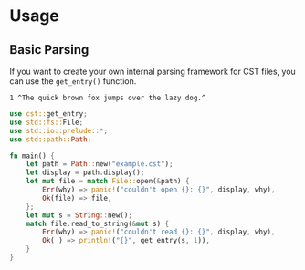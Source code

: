 # Usage

## Basic Parsing

If you want to create your own internal parsing framework for CST files, you can use the ``get_entry()`` function.

```text
1 ^The quick brown fox jumps over the lazy dog.^
```

```rust
use cst::get_entry;
use std::fs::File;
use std::io::prelude::*;
use std::path::Path;

fn main() {
    let path = Path::new("example.cst");
    let display = path.display();
    let mut file = match File::open(&path) {
        Err(why) => panic!("couldn't open {}: {}", display, why),
        Ok(file) => file,
    };
    let mut s = String::new();
    match file.read_to_string(&mut s) {
        Err(why) => panic!("couldn't read {}: {}", display, why),
        Ok(_) => println!("{}", get_entry(s, 1)),
    }
}
```

<!-- 
## In Production

Based on FreeSO's public APIs, the UIText class provides a basic production infrastructure to be used in production. Starting with 0.1.400, the UIText class provides methods that directory map to these directories relative to the application's.

```csharp
#r "nuget:CSTNet,1.0.300"
using CSTNet;

var english = new UIText(); // UIText assumes English
var swedish = new UIText("swedish");
var engExample = english.GetText(152, 1); // english.dir/_154_miscstrings.cst
var sweExample = swedish.GetText(152, 1); // swedish.dir/_154_miscstrings.cst

Console.WriteLine(engExample);
Console.WriteLine(sweExample);
```

In The Sims Online, it was required translation were prefixed with numbers enclosed in underscores, known as the ID. The IDs were used to locate the right file without having to remember it's name. Meanwhile, each translation was split into their respective ``uitext/<languae>.dir`` directories:

- ``uitext/english.dir/_154_miscstrings.cst``
- ``uitext/swedish.dir/_154_miscstrings.cst``

Note that that ``UIText`` class uses the above mentioned ``CST.Parse()`` method to parse the files.

### Changing base directories

If you want to change the base directory, you can. Though, this is still a work in progress and not recommended.

```csharp
#r "nuget:CSTNet,1.0.300"
using CSTNet;

var example = new UIText()
{
    BasePath = new[] { "gamedata", "uitext" },
};
```
 -->